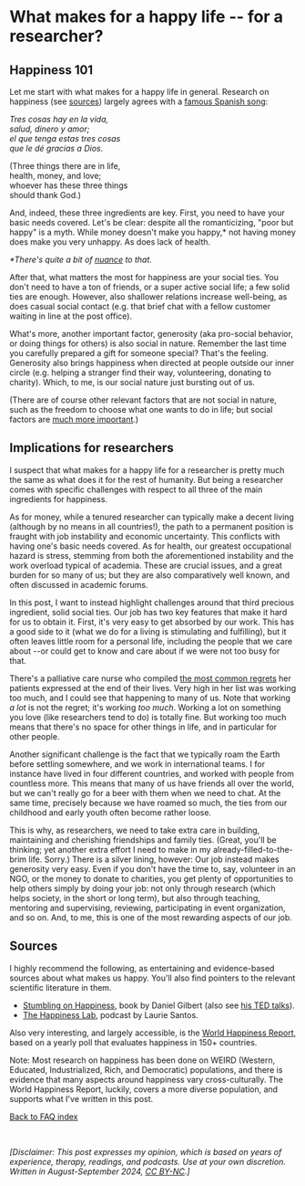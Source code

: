 # What makes for a happy life -- for a researcher?

## Happiness 101

Let me start with what makes for a happy life in general. Research on happiness (see [sources](#sources)) largely agrees with a [famous Spanish song](https://www.youtube.com/watch?v=vB3jQ-j4yus):

_Tres cosas hay en la vida,<br>
salud, dinero y amor;<br>
el que tenga estas tres cosas<br>
que le dé gracias a Dios.<br>_

(Three things there are in life,<br>
health, money, and love;<br>
whoever has these three things<br>
should thank God.)

And, indeed, these three ingredients are key. First, you need to have your basic needs covered. Let's be clear: despite all the romanticizing, "poor but happy" is a myth. While money doesn't make you happy,* not having money does make you very unhappy. As does lack of health.

_*There's quite a bit of [nuance](https://pdodds.w3.uvm.edu/files/papers/others/2011/dunn2011b.pdf) to that._

After that, what matters the most for happiness are your social ties. You don't need to have a ton of friends, or a super active social life; a few solid ties are enough. However, also shallower relations increase well-being, as does casual social contact (e.g. that brief chat with a fellow customer waiting in line at the post office).

What's more, another important factor, generosity (aka pro-social behavior, or doing things for others) is also social in nature. Remember the last time you carefully prepared a gift for someone special? That's the feeling. Generosity also brings happiness when directed at people outside our inner circle (e.g. helping a stranger find their way, volunteering, donating to charity). Which, to me, is our social nature just bursting out of us.

(There are of course other relevant factors that are not social in nature, such as the freedom to choose what one wants to do in life; but social factors are [much more important](https://worldhappiness.report/).)

## Implications for researchers

I suspect that what makes for a happy life for a researcher is pretty much the same as what does it for the rest of humanity. But being a researcher comes with specific challenges with respect to all three of the main ingredients for happiness.

As for money, while a tenured researcher can typically make a decent living (although by no means in all countries!), the path to a permanent position is fraught with job instability and economic uncertainty. This conflicts with having one's basic needs covered. As for health, our greatest occupational hazard is stress, stemming from both the aforementioned instability and the work overload typical of academia. These are crucial issues, and a great burden for so many of us; but they are also comparatively well known, and often discussed in academic forums.

In this post, I want to instead highlight challenges around that third precious ingredient, solid social ties. Our job has two key features that make it hard for us to obtain it. First, it's very easy to get absorbed by our work. This has a good side to it (what we do for a living is stimulating and fulfilling), but it often leaves little room for a personal life, including the people that we care about --or could get to know and care about if we were not too busy for that.

There's a palliative care nurse who compiled [the most common regrets](https://www.theguardian.com/lifeandstyle/2012/feb/01/top-five-regrets-of-the-dying) her patients expressed at the end of their lives. Very high in her list was working too much, and I could see that happening to many of us. Note that working *a lot* is not the regret; it's working *too much*. Working a lot on something you love (like researchers tend to do) is totally fine. But working too much means that there's no space for other things in life, and in particular for other people. 

Another significant challenge is the fact that we typically roam the Earth before settling somewhere, and we work in international teams. I for instance have lived in four different countries, and worked with people from countless more. This means that many of us have friends all over the world, but we can't really go for a beer with them when we need to chat. At the same time, precisely because we have roamed so much, the ties from our childhood and early youth often become rather loose.

This is why, as researchers, we need to take extra care in building, maintaining and cherishing friendships and family ties. (Great, you'll be thinking; yet another extra effort I need to make in my already-filled-to-the-brim life. Sorry.) There is a silver lining, however: Our job instead makes generosity very easy. Even if you don't have the time to, say, volunteer in an NGO, or the money to donate to charities, you get plenty of opportunities to help others simply by doing your job: not only through research (which helps society, in the short or long term), but also through teaching, mentoring and supervising, reviewing, participating in event organization, and so on. And, to me, this is one of the most rewarding aspects of our job. 

## Sources

I highly recommend the following, as entertaining and evidence-based sources about what makes us happy. You'll also find pointers to the relevant scientific literature in them.

- [Stumbling on Happiness](), book by Daniel Gilbert (also see [his TED talks](https://www.ted.com/speakers/dan_gilbert)).
- [The Happiness Lab](https://www.drlauriesantos.com/happiness-lab-podcast), podcast by Laurie Santos.

Also very interesting, and largely accessible, is the [World Happiness Report](https://worldhappiness.report/), based on a yearly poll that evaluates happiness in 150+ countries.

Note: Most research on happiness has been done on WEIRD (Western, Educated, Industrialized, Rich, and Democratic) populations, and there is evidence that many aspects around happiness vary cross-culturally. The World Happiness Report, luckily, covers a more diverse population, and supports what I've written in this post.

[Back to FAQ index](/index.md)

&nbsp;

_[Disclaimer: This post expresses my opinion, which is based on years of experience, therapy, readings, and podcasts. Use at your own discretion. Written in August-September 2024, [CC BY-NC](https://creativecommons.org/licenses/by-nc/4.0/).]_
